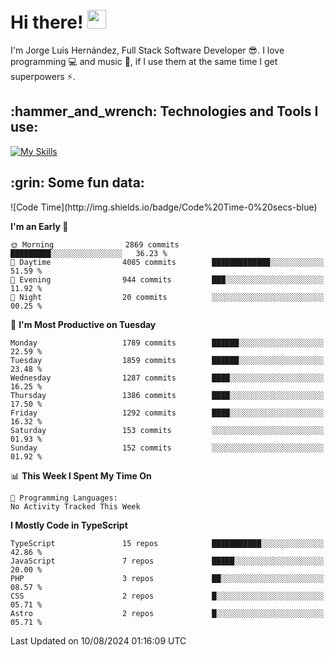 <h1 align="left">
 <abc>
  <br>Hi there! <img src="https://user-images.githubusercontent.com/42378118/110234147-e3259600-7f4e-11eb-95be-0c4047144dea.gif" width="30"><br>
 </abc>
</h1>

I'm Jorge Luis Hernández, Full Stack Software Developer :sunglasses:. I love programming :computer: and music :musical_score:, if I use them at the same time I get superpowers :zap:. 


<h2 align="left">:hammer_and_wrench: Technologies and Tools I use:</h2>

[![My Skills](https://skillicons.dev/icons?i=js,ts,html,css,py,vue,react,next,nest,postgres,mysql)](https://skillicons.dev)

<h2 align="left">:grin: Some fun data:</h2>
<!--START_SECTION:waka-->
![Code Time](http://img.shields.io/badge/Code%20Time-0%20secs-blue)

**I'm an Early 🐤** 

```text
🌞 Morning                2869 commits        █████████░░░░░░░░░░░░░░░░   36.23 % 
🌆 Daytime                4085 commits        █████████████░░░░░░░░░░░░   51.59 % 
🌃 Evening                944 commits         ███░░░░░░░░░░░░░░░░░░░░░░   11.92 % 
🌙 Night                  20 commits          ░░░░░░░░░░░░░░░░░░░░░░░░░   00.25 % 
```
📅 **I'm Most Productive on Tuesday** 

```text
Monday                   1789 commits        ██████░░░░░░░░░░░░░░░░░░░   22.59 % 
Tuesday                  1859 commits        ██████░░░░░░░░░░░░░░░░░░░   23.48 % 
Wednesday                1287 commits        ████░░░░░░░░░░░░░░░░░░░░░   16.25 % 
Thursday                 1386 commits        ████░░░░░░░░░░░░░░░░░░░░░   17.50 % 
Friday                   1292 commits        ████░░░░░░░░░░░░░░░░░░░░░   16.32 % 
Saturday                 153 commits         ░░░░░░░░░░░░░░░░░░░░░░░░░   01.93 % 
Sunday                   152 commits         ░░░░░░░░░░░░░░░░░░░░░░░░░   01.92 % 
```


📊 **This Week I Spent My Time On** 

```text
💬 Programming Languages: 
No Activity Tracked This Week
```

**I Mostly Code in TypeScript** 

```text
TypeScript               15 repos            ███████████░░░░░░░░░░░░░░   42.86 % 
JavaScript               7 repos             █████░░░░░░░░░░░░░░░░░░░░   20.00 % 
PHP                      3 repos             ██░░░░░░░░░░░░░░░░░░░░░░░   08.57 % 
CSS                      2 repos             █░░░░░░░░░░░░░░░░░░░░░░░░   05.71 % 
Astro                    2 repos             █░░░░░░░░░░░░░░░░░░░░░░░░   05.71 % 
```




 Last Updated on 10/08/2024 01:16:09 UTC
<!--END_SECTION:waka-->
